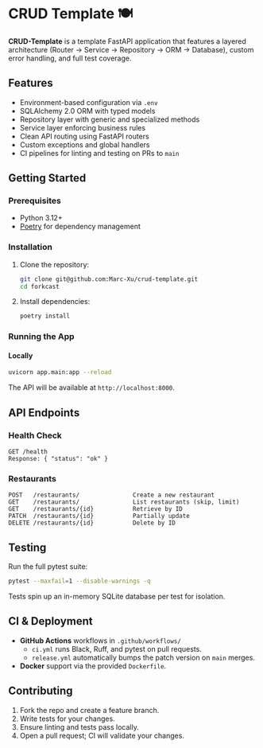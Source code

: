 # CRUD Template 🍽️

**CRUD-Template** is a template FastAPI application that features a layered architecture (Router → Service → Repository → ORM → Database), custom error handling, and full test coverage.

## Features

- Environment-based configuration via `.env`
- SQLAlchemy 2.0 ORM with typed models
- Repository layer with generic and specialized methods
- Service layer enforcing business rules
- Clean API routing using FastAPI routers
- Custom exceptions and global handlers
- CI pipelines for linting and testing on PRs to `main`

## Getting Started

### Prerequisites

- Python 3.12+
- [Poetry](https://python-poetry.org/) for dependency management

### Installation

1. Clone the repository:
   ```bash
   git clone git@github.com:Marc-Xu/crud-template.git
   cd forkcast
   ```
2. Install dependencies:
   ```bash
   poetry install
   ```

### Running the App

#### Locally
```bash
uvicorn app.main:app --reload
```
The API will be available at `http://localhost:8000`.

## API Endpoints

### Health Check
```
GET /health
Response: { "status": "ok" }
```

### Restaurants
```
POST   /restaurants/               Create a new restaurant
GET    /restaurants/               List restaurants (skip, limit)
GET    /restaurants/{id}           Retrieve by ID
PATCH  /restaurants/{id}           Partially update
DELETE /restaurants/{id}           Delete by ID
```

## Testing

Run the full pytest suite:
```bash
pytest --maxfail=1 --disable-warnings -q
```

Tests spin up an in-memory SQLite database per test for isolation.

## CI & Deployment

- **GitHub Actions** workflows in `.github/workflows/`
  - `ci.yml` runs Black, Ruff, and pytest on pull requests.
  - `release.yml` automatically bumps the patch version on `main` merges.
- **Docker** support via the provided `Dockerfile`.

## Contributing

1. Fork the repo and create a feature branch.
2. Write tests for your changes.
3. Ensure linting and tests pass locally.
4. Open a pull request; CI will validate your changes.
